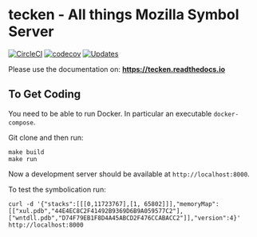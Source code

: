 tecken - All things Mozilla Symbol Server
=========================================

[![CircleCI](https://circleci.com/gh/mozilla/tecken.svg?style=svg)](https://circleci.com/gh/mozilla/tecken)
[![codecov](https://codecov.io/gh/mozilla/tecken/branch/master/graph/badge.svg)](https://codecov.io/gh/mozilla/tecken)
[![Updates](https://pyup.io/repos/github/mozilla/tecken/shield.svg)](https://pyup.io/repos/github/mozilla/tecken/)


Please use the documentation on: **https://tecken.readthedocs.io**


To Get Coding
-------------

You need to be able to run Docker. In particular an executable `docker-compose`.

Git clone and then run:

    make build
    make run

Now a development server should be available at `http://localhost:8000`.

To test the symbolication run:

    curl -d '{"stacks":[[[0,11723767],[1, 65802]]],"memoryMap":[["xul.pdb","44E4EC8C2F41492B9369D6B9A059577C2"],["wntdll.pdb","D74F79EB1F8D4A45ABCD2F476CCABACC2"]],"version":4}' http://localhost:8000
